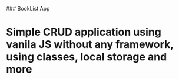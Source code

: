 ### BookList App

# Simple CRUD application using vanila JS without any framework, using classes, local storage and more